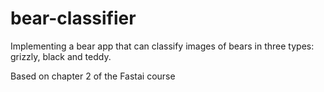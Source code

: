 # bear-classifier

Implementing a bear app that can classify images of bears in three types: grizzly, black and teddy.

Based on chapter 2 of the Fastai course
